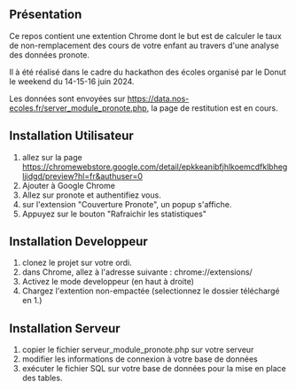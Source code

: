 Présentation
------------
Ce repos contient une extention Chrome dont le but est de calculer le taux de non-remplacement des cours de votre enfant au travers d'une analyse des données pronote.

Il à été réalisé dans le cadre du hackathon des écoles organisé par le Donut le weekend du 14-15-16 juin 2024.

Les données sont envoyées sur https://data.nos-ecoles.fr/server_module_pronote.php, la page de restitution est en cours.

Installation Utilisateur
--------------
1. allez sur la page https://chromewebstore.google.com/detail/epkkeanibfjhlkoemcdfklbhegljidgd/preview?hl=fr&authuser=0
2. Ajouter à Google Chrome
3. Allez sur pronote et authentifiez vous.
4. sur l'extension "Couverture Pronote", un popup s'affiche.
5. Appuyez sur le bouton "Rafraichir les statistiques"

Installation Developpeur
------------
1. clonez le projet sur votre ordi.
2. dans Chrome, allez à l'adresse suivante : chrome://extensions/
3. Activez le mode developpeur (en haut à droite)
4. Chargez l'extention non-empactée (selectionnez le dossier téléchargé en 1.)

Installation Serveur
------------
1. copier le fichier serveur_module_pronote.php sur votre serveur
2. modifier les informations de connexion à votre base de données
3. exécuter le fichier SQL sur votre base de données pour la mise en place des tables.
 